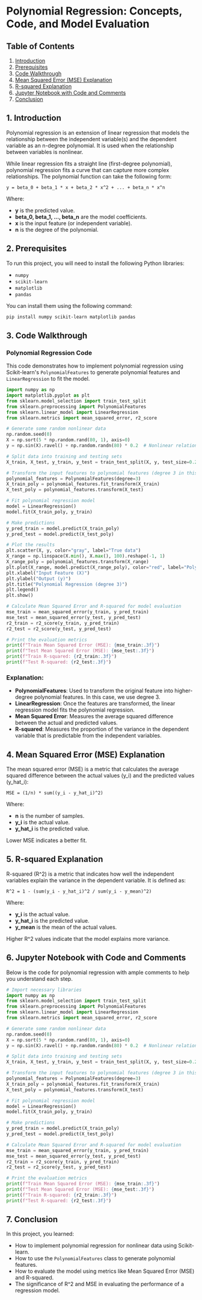 
# Polynomial Regression: Concepts, Code, and Model Evaluation

## Table of Contents
1. [Introduction](#1-introduction)
2. [Prerequisites](#2-prerequisites)
3. [Code Walkthrough](#3-code-walkthrough)
4. [Mean Squared Error (MSE) Explanation](#4-mean-squared-error-mse-explanation)
5. [R-squared Explanation](#5-r-squared-explanation)
6. [Jupyter Notebook with Code and Comments](#6-jupyter-notebook-with-code-and-comments)
7. [Conclusion](#7-conclusion)

## 1. Introduction
Polynomial regression is an extension of linear regression that models the relationship between the independent variable(s) and the dependent variable as an n-degree polynomial. It is used when the relationship between variables is nonlinear.

While linear regression fits a straight line (first-degree polynomial), polynomial regression fits a curve that can capture more complex relationships. The polynomial function can take the following form:

```
y = beta_0 + beta_1 * x + beta_2 * x^2 + ... + beta_n * x^n
```

Where:
- **y** is the predicted value.
- **beta_0, beta_1, ..., beta_n** are the model coefficients.
- **x** is the input feature (or independent variable).
- **n** is the degree of the polynomial.

## 2. Prerequisites

To run this project, you will need to install the following Python libraries:
- `numpy`
- `scikit-learn`
- `matplotlib`
- `pandas`

You can install them using the following command:

```bash
pip install numpy scikit-learn matplotlib pandas
```

## 3. Code Walkthrough

### Polynomial Regression Code

This code demonstrates how to implement polynomial regression using Scikit-learn's `PolynomialFeatures` to generate polynomial features and `LinearRegression` to fit the model.

```python
import numpy as np
import matplotlib.pyplot as plt
from sklearn.model_selection import train_test_split
from sklearn.preprocessing import PolynomialFeatures
from sklearn.linear_model import LinearRegression
from sklearn.metrics import mean_squared_error, r2_score

# Generate some random nonlinear data
np.random.seed(0)
X = np.sort(5 * np.random.rand(80, 1), axis=0)
y = np.sin(X).ravel() + np.random.randn(80) * 0.2  # Nonlinear relationship with noise

# Split data into training and testing sets
X_train, X_test, y_train, y_test = train_test_split(X, y, test_size=0.2, random_state=42)

# Transform the input features to polynomial features (degree 3 in this case)
polynomial_features = PolynomialFeatures(degree=3)
X_train_poly = polynomial_features.fit_transform(X_train)
X_test_poly = polynomial_features.transform(X_test)

# Fit polynomial regression model
model = LinearRegression()
model.fit(X_train_poly, y_train)

# Make predictions
y_pred_train = model.predict(X_train_poly)
y_pred_test = model.predict(X_test_poly)

# Plot the results
plt.scatter(X, y, color="gray", label="True data")
X_range = np.linspace(X.min(), X.max(), 100).reshape(-1, 1)
X_range_poly = polynomial_features.transform(X_range)
plt.plot(X_range, model.predict(X_range_poly), color="red", label="Polynomial regression (degree 3)")
plt.xlabel("Input Feature (X)")
plt.ylabel("Output (y)")
plt.title("Polynomial Regression (degree 3)")
plt.legend()
plt.show()

# Calculate Mean Squared Error and R-squared for model evaluation
mse_train = mean_squared_error(y_train, y_pred_train)
mse_test = mean_squared_error(y_test, y_pred_test)
r2_train = r2_score(y_train, y_pred_train)
r2_test = r2_score(y_test, y_pred_test)

# Print the evaluation metrics
print(f"Train Mean Squared Error (MSE): {mse_train:.3f}")
print(f"Test Mean Squared Error (MSE): {mse_test:.3f}")
print(f"Train R-squared: {r2_train:.3f}")
print(f"Test R-squared: {r2_test:.3f}")
```

### Explanation:
- **PolynomialFeatures**: Used to transform the original feature into higher-degree polynomial features. In this case, we use degree 3.
- **LinearRegression**: Once the features are transformed, the linear regression model fits the polynomial regression.
- **Mean Squared Error**: Measures the average squared difference between the actual and predicted values.
- **R-squared**: Measures the proportion of the variance in the dependent variable that is predictable from the independent variables.

## 4. Mean Squared Error (MSE) Explanation

The mean squared error (MSE) is a metric that calculates the average squared difference between the actual values (y_i) and the predicted values (y_hat_i):

```
MSE = (1/n) * sum((y_i - y_hat_i)^2)
```

Where:
- **n** is the number of samples.
- **y_i** is the actual value.
- **y_hat_i** is the predicted value.

Lower MSE indicates a better fit.

## 5. R-squared Explanation

R-squared (R^2) is a metric that indicates how well the independent variables explain the variance in the dependent variable. It is defined as:

```
R^2 = 1 - (sum(y_i - y_hat_i)^2 / sum(y_i - y_mean)^2)
```

Where:
- **y_i** is the actual value.
- **y_hat_i** is the predicted value.
- **y_mean** is the mean of the actual values.

Higher R^2 values indicate that the model explains more variance.

## 6. Jupyter Notebook with Code and Comments

Below is the code for polynomial regression with ample comments to help you understand each step.

```python
# Import necessary libraries
import numpy as np
from sklearn.model_selection import train_test_split
from sklearn.preprocessing import PolynomialFeatures
from sklearn.linear_model import LinearRegression
from sklearn.metrics import mean_squared_error, r2_score

# Generate some random nonlinear data
np.random.seed(0)
X = np.sort(5 * np.random.rand(80, 1), axis=0)
y = np.sin(X).ravel() + np.random.randn(80) * 0.2  # Nonlinear relationship with noise

# Split data into training and testing sets
X_train, X_test, y_train, y_test = train_test_split(X, y, test_size=0.2, random_state=42)

# Transform the input features to polynomial features (degree 3 in this case)
polynomial_features = PolynomialFeatures(degree=3)
X_train_poly = polynomial_features.fit_transform(X_train)
X_test_poly = polynomial_features.transform(X_test)

# Fit polynomial regression model
model = LinearRegression()
model.fit(X_train_poly, y_train)

# Make predictions
y_pred_train = model.predict(X_train_poly)
y_pred_test = model.predict(X_test_poly)

# Calculate Mean Squared Error and R-squared for model evaluation
mse_train = mean_squared_error(y_train, y_pred_train)
mse_test = mean_squared_error(y_test, y_pred_test)
r2_train = r2_score(y_train, y_pred_train)
r2_test = r2_score(y_test, y_pred_test)

# Print the evaluation metrics
print(f"Train Mean Squared Error (MSE): {mse_train:.3f}")
print(f"Test Mean Squared Error (MSE): {mse_test:.3f}")
print(f"Train R-squared: {r2_train:.3f}")
print(f"Test R-squared: {r2_test:.3f}")
```

## 7. Conclusion

In this project, you learned:
- How to implement polynomial regression for nonlinear data using Scikit-learn.
- How to use the `PolynomialFeatures` class to generate polynomial features.
- How to evaluate the model using metrics like Mean Squared Error (MSE) and R-squared.
- The significance of R^2 and MSE in evaluating the performance of a regression model.
